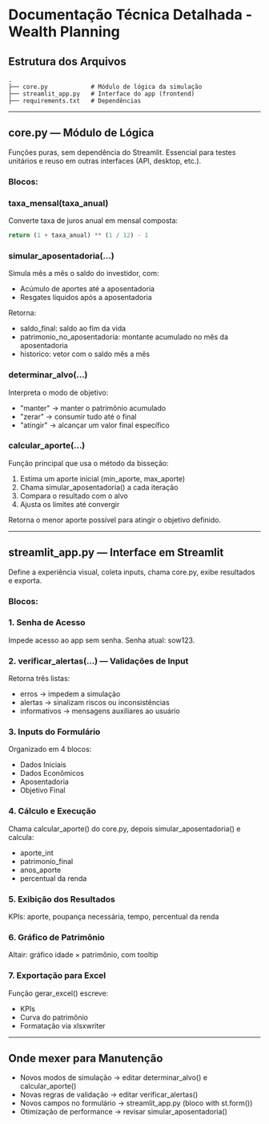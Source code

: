 
# Documentação Técnica Detalhada - Wealth Planning

## Estrutura dos Arquivos

```
.
├── core.py            # Módulo de lógica da simulação
├── streamlit_app.py   # Interface do app (frontend)
├── requirements.txt   # Dependências
```

---

## core.py — Módulo de Lógica

Funções puras, sem dependência do Streamlit. Essencial para testes unitários e reuso em outras interfaces (API, desktop, etc.).

### Blocos:

### taxa_mensal(taxa_anual)
Converte taxa de juros anual em mensal composta:
```python
return (1 + taxa_anual) ** (1 / 12) - 1
```

### simular_aposentadoria(...)
Simula mês a mês o saldo do investidor, com:
- Acúmulo de aportes até a aposentadoria
- Resgates líquidos após a aposentadoria

Retorna:
- saldo_final: saldo ao fim da vida
- patrimonio_no_aposentadoria: montante acumulado no mês da aposentadoria
- historico: vetor com o saldo mês a mês

### determinar_alvo(...)
Interpreta o modo de objetivo:
- "manter" → manter o patrimônio acumulado
- "zerar" → consumir tudo até o final
- "atingir" → alcançar um valor final específico

### calcular_aporte(...)
Função principal que usa o método da bisseção:
1. Estima um aporte inicial (min_aporte, max_aporte)
2. Chama simular_aposentadoria() a cada iteração
3. Compara o resultado com o alvo
4. Ajusta os limites até convergir

Retorna o menor aporte possível para atingir o objetivo definido.

---

## streamlit_app.py — Interface em Streamlit

Define a experiência visual, coleta inputs, chama core.py, exibe resultados e exporta.

### Blocos:

### 1. Senha de Acesso
Impede acesso ao app sem senha. Senha atual: sow123.

### 2. verificar_alertas(...) — Validações de Input
Retorna três listas:
- erros → impedem a simulação
- alertas → sinalizam riscos ou inconsistências
- informativos → mensagens auxiliares ao usuário

### 3. Inputs do Formulário
Organizado em 4 blocos:
- Dados Iniciais
- Dados Econômicos
- Aposentadoria
- Objetivo Final

### 4. Cálculo e Execução
Chama calcular_aporte() do core.py, depois simular_aposentadoria() e calcula:
- aporte_int
- patrimonio_final
- anos_aporte
- percentual da renda

### 5. Exibição dos Resultados
KPIs: aporte, poupança necessária, tempo, percentual da renda

### 6. Gráfico de Patrimônio
Altair: gráfico idade × patrimônio, com tooltip

### 7. Exportação para Excel
Função gerar_excel() escreve:
- KPIs
- Curva do patrimônio
- Formatação via xlsxwriter

---

## Onde mexer para Manutenção

- Novos modos de simulação → editar determinar_alvo() e calcular_aporte()
- Novas regras de validação → editar verificar_alertas()
- Novos campos no formulário → streamlit_app.py (bloco with st.form())
- Otimização de performance → revisar simular_aposentadoria()

